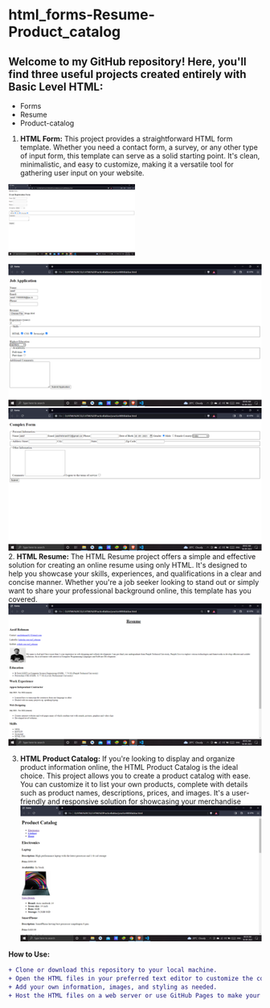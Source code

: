 # html_forms-Resume-Product_catalog
## Welcome to my GitHub repository! Here, you'll find three useful projects created entirely with Basic Level HTML:  
* Forms 
* Resume 
* Product-catalog

1. **HTML Form:**
This project provides a straightforward HTML form template. Whether you need a contact form, a survey, or any other type of input form, this template can serve as a solid starting point. It's clean, minimalistic, and easy to customize, making it a versatile tool for gathering user input on your website.
<img src="https://github.com/Asif-rehman012/html_forms-Resume-Product_catalog/blob/main/ScreenShots/Screenshot%20(337).png" width="50%" height="50%">

![Alt](https://github.com/Asif-rehman012/html_forms-Resume-Product_catalog/blob/main/ScreenShots/Screenshot%20(338).png)
![Alt](https://github.com/Asif-rehman012/html_forms-Resume-Product_catalog/blob/main/ScreenShots/Screenshot%20(339).png)
2. **HTML Resume:**
The HTML Resume project offers a simple and effective solution for creating an online resume using only HTML. It's designed to help you showcase your skills, experiences, and qualifications in a clear and concise manner. Whether you're a job seeker looking to stand out or simply want to share your professional background online, this template has you covered.
![Alt](https://github.com/Asif-rehman012/html_forms-Resume-Product_catalog/blob/main/ScreenShots/Screenshot%20(340).png)

3. **HTML Product Catalog:**
If you're looking to display and organize product information online, the HTML Product Catalog is the ideal choice. This project allows you to create a product catalog with ease. You can customize it to list your own products, complete with details such as product names, descriptions, prices, and images. It's a user-friendly and responsive solution for showcasing your merchandise
![Alt](https://github.com/Asif-rehman012/html_forms-Resume-Product_catalog/blob/main/ScreenShots/Screenshot%20(336).png)


**How to Use:**
```diff
+ Clone or download this repository to your local machine.
+ Open the HTML files in your preferred text editor to customize the content.
+ Add your own information, images, and styling as needed.
+ Host the HTML files on a web server or use GitHub Pages to make your form, resume, or product catalog accessible online.
```
